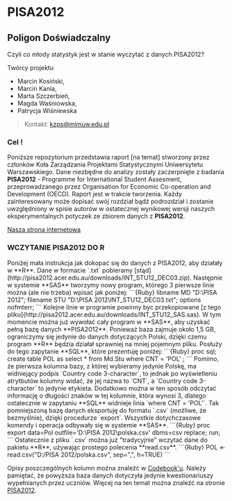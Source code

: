 PISA2012
========


<h2>Poligon Doświadczalny</h2>
Czyli co młody statystyk jest w stanie wyczytać z danych PISA2012?

Twórcy projektu
- Marcin Kosiński, 
- Marcin Kania,
- Marta Szczerbień,
- Magda Waśniowska,
- Patrycja Wiśniewska

> Kontakt: kzps@mimuw.edu.pl


<h3> Cel ! </h3>

Poniższe repozytorium przedstawia raport [na temat] stworzony przez członków Koła Zarządzania Projektami Statystycznymi Uniwersytetu Warszawskiego. Dane niezbędne do analizy zostały zaczerpnięte z badania **PISA2012** - Programme for International Student Assesment, przeprowadzanego przez Organisation for Economic Co-operation and Development (OECD).
Raport jest w trakcie tworzenia. Każdy zainteresowany może
dopisać swój rozdział bądź podrozdział i zostanie uwzględniony w spisie autorów w ostatecznej wynikowej wersji
naszych eksperymentalnych potyczek ze zbiorem danych z **PISA2012**.


[Nasza strona internetowa](http://kolozarzadzaniaprojektamistatystycznymi.github.io/info/)

<h3> WCZYTANIE PISA2012 DO R </h3>
Poniżej mała instrukcja jak dokopać się do danych z PISA2012, aby działały w **R**.
Dane w formacie `.txt` pobieramy [stąd](http://pisa2012.acer.edu.au/downloads/INT_STU12_DEC03.zip). Następnie w systemie **SAS** tworzymy nowy program, którego 3 pierwsze linie można (ale nie trzeba) wpisać jak poniżej:
```{Ruby}
libname  MD "D:\PISA 2012"; 
filename STU "D:\PISA 2012\INT_STU12_DEC03.txt"; 
options nofmterr;
```
Kolejne linie w programie powinny byc przekopiowane [z tego pliku](http://pisa2012.acer.edu.au/downloads/INT_STU12_SAS.sas). W tym momencie można już wywołać cały program w **SAS**, aby uzyskać pełną bazę danych **PISA2012**. Ponieważ baza zajmuje około 1,5 GB, ograniczymy się jedynie do danych dotyczących Polski, dzięki czemu program **R** będzia działał sprawniej na mniej pojemnym pliku. Posłuży do tego zapytanie **SQL**, które prezentuję poniżej:
```{Ruby}
proc sql;
create table POL as
select *
from Md.Stu
where CNT = 'POL'
;
```
Pomimo, że pierwsza kolumna bazy, z której wybieramy jedynie Polskę, ma widniejący podpis `Country code 3-character`, to jednak po wyświetleniu atrytbutów kolumny widać, że jej nazwa to `CNT`, a `Country code 3-character` to jedynie etykieta. Dodatkowo można w ten sposób odczytać informację o długości znaków w tej kolumnie, która wynosi 3, dlatego ostatecznie w zapytaniu **SQL** widnieje linia `where CNT = 'POL'`. 
Tak pomniejszoną bazę danych eksportuję do formatu `.csv` (możliwe, że bezmyślnie), dzięki procedurze `export`. Wszystkie dotychczasowe komendy i operacja odbywały się w systemie **SAS**.
```{Ruby}
proc export data=Pol
   outfile='D:\PISA 2012\polska.csv'
   dbms=csv
   replace;
run;
```
Ostatecznie z pliku `.csv` można już "tradycyjnie" wczytać dane do pakietu **R**, używając prostego polecenia **read.csv**.
```{Ruby}
POL <- read.csv("D:/PISA 2012/polska.csv", sep=",", h=TRUE)
```

Opisy poszczególnych kolumn można znaleźć w [Codebook'u](http://pisa2012.acer.edu.au/downloads/M_stu_codebook.pdf). Należy pamiętać, że powyższa baza danych dotyczyła jedynie kwestionariuszy wypełnianych przez uczniów.
Więcej na ten temat można znaleźć na stronie [PISA2012](http://pisa2012.acer.edu.au/downloads.php).

